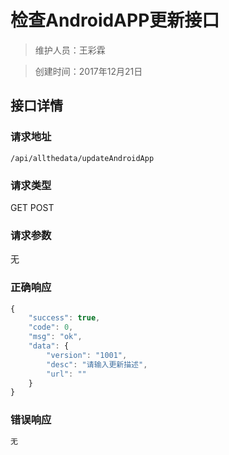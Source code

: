 # 检查AndroidAPP更新接口

> 维护人员：王彩霖

> 创建时间：2017年12月21日

## 接口详情

### 请求地址
```
/api/allthedata/updateAndroidApp
```

### 请求类型
GET POST

### 请求参数
无

### 正确响应
```javascript
{
    "success": true,
    "code": 0,
    "msg": "ok",
    "data": {
        "version": "1001",
        "desc": "请输入更新描述",
        "url": ""
    }
}
```

### 错误响应
```javascript
无
```
